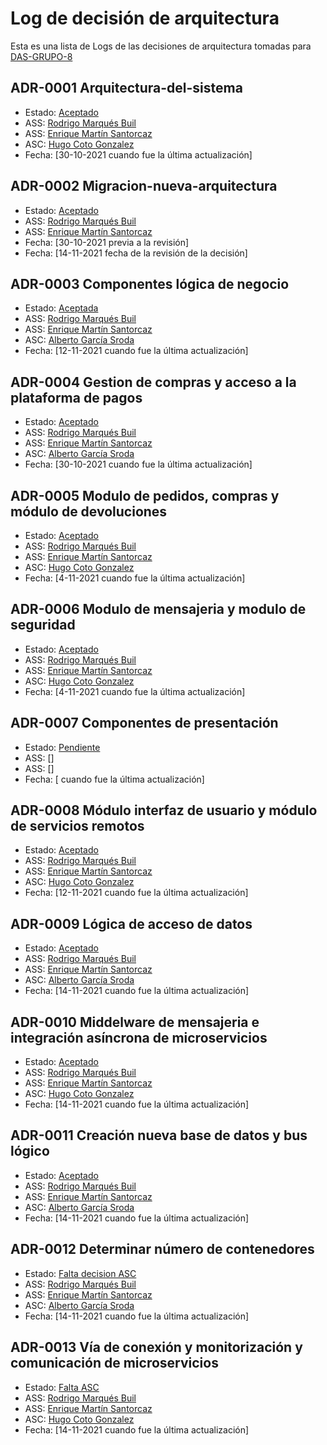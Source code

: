 # Log de decisión de arquitectura

Esta es una lista de Logs de las decisiones de arquitectura tomadas para [DAS-GRUPO-8](https://github.com/kikmar/DAS-GRUPO-8)


## ADR-0001 Arquitectura-del-sistema
* Estado: [Aceptado](decisiones/0001-Aquitectura-del-sistema.md)
* ASS: [Rodrigo Marqués Buil](https://github.com/Larrivey)
* ASS: [Enrique Martín Santorcaz](https://github.com/kikmar)
* ASC: [Hugo Coto Gonzalez](https://github.com/hugocg6)
* Fecha: [30-10-2021 cuando fue la última actualización]

## ADR-0002 Migracion-nueva-arquitectura
* Estado: [Aceptado](decisiones/0002-Migracion-nueva-arquitectura.md)
* ASS: [Rodrigo Marqués Buil](https://github.com/Larrivey)
* ASS: [Enrique Martín Santorcaz](https://github.com/kikmar)
* Fecha: [30-10-2021 previa a la revisión]
* Fecha: [14-11-2021 fecha de la revisión de la decisión]

## ADR-0003 Componentes lógica de negocio
* Estado: [Aceptada](decisiones/0003-Componentes-logica-de-negocio.md)
* ASS: [Rodrigo Marqués Buil](https://github.com/Larrivey)
* ASS: [Enrique Martín Santorcaz](https://github.com/kikmar)
* ASC: [Alberto García Sroda](https://github.com/XalbertoXX)
* Fecha: [12-11-2021 cuando fue la última actualización]

## ADR-0004 Gestion de compras y acceso a la plataforma de pagos
* Estado: [Aceptado](decisiones/0004-Gestion-de-compras-y-acceso-a-plataforma-de-pagos.md)
* ASS: [Rodrigo Marqués Buil](https://github.com/Larrivey)
* ASS: [Enrique Martín Santorcaz](https://github.com/kikmar)
* ASC: [Alberto García Sroda](https://github.com/XalbertoXX)
* Fecha: [30-10-2021 cuando fue la última actualización]

## ADR-0005 Modulo de pedidos, compras y módulo de devoluciones
* Estado: [Aceptado](decisiones/0005-Pedidos-compras-devoluciones.md)
* ASS: [Rodrigo Marqués Buil](https://github.com/Larrivey)
* ASS: [Enrique Martín Santorcaz](https://github.com/kikmar)
* ASC: [Hugo Coto Gonzalez](https://github.com/hugocg6)
* Fecha: [4-11-2021 cuando fue la última actualización]

## ADR-0006 Modulo de mensajeria y modulo de seguridad

* Estado: [Aceptado](decisiones/0006-Mensajeria-seguridad.md)
* ASS: [Rodrigo Marqués Buil](https://github.com/Larrivey)
* ASS: [Enrique Martín Santorcaz](https://github.com/kikmar)
* ASC: [Hugo Coto Gonzalez](https://github.com/hugocg6)
* Fecha: [4-11-2021 cuando fue la última actualización]

## ADR-0007 Componentes de presentación

* Estado: [Pendiente](decisiones/0007-Componentes-de-presentacion.md)
* ASS: []
* ASS: []
* Fecha: [ cuando fue la última actualización]

## ADR-0008 Módulo interfaz de usuario y módulo de servicios remotos

* Estado: [Aceptado](decisiones/0008-Interfaz-de-usuario-servicios-remotos.md)
* ASS: [Rodrigo Marqués Buil](https://github.com/Larrivey)
* ASS: [Enrique Martín Santorcaz](https://github.com/kikmar)
* ASC: [Hugo Coto Gonzalez](https://github.com/hugocg6)
* Fecha: [12-11-2021 cuando fue la última actualización]

## ADR-0009 Lógica de acceso de datos

* Estado: [Aceptado](decisiones/0009-Logica-de-acceso-de-datos.md)
* ASS: [Rodrigo Marqués Buil](https://github.com/Larrivey)
* ASS: [Enrique Martín Santorcaz](https://github.com/kikmar)
* ASC: [Alberto García Sroda](https://github.com/XalbertoXX)
* Fecha: [14-11-2021 cuando fue la última actualización]

## ADR-0010 Middelware de mensajeria e integración asíncrona de microservicios

* Estado: [Aceptado](decisiones/0010-Middleware-mensajeria-integracion-asincrona.md)
* ASS: [Rodrigo Marqués Buil](https://github.com/Larrivey)
* ASS: [Enrique Martín Santorcaz](https://github.com/kikmar)
* ASC: [Hugo Coto Gonzalez](https://github.com/hugocg6)
* Fecha: [14-11-2021 cuando fue la última actualización]

## ADR-0011 Creación nueva base de datos y bus lógico

* Estado: [Aceptado](decisiones/0011-Nueva-base-de-datos-bus-logico.md)
* ASS: [Rodrigo Marqués Buil](https://github.com/Larrivey)
* ASS: [Enrique Martín Santorcaz](https://github.com/kikmar)
* ASC: [Alberto García Sroda](https://github.com/XalbertoXX)
* Fecha: [14-11-2021 cuando fue la última actualización]

## ADR-0012 Determinar número de contenedores

* Estado: [Falta decision ASC](decisiones/0012-Numero-de-contenedores.md)
* ASS: [Rodrigo Marqués Buil](https://github.com/Larrivey)
* ASS: [Enrique Martín Santorcaz](https://github.com/kikmar)
* ASC: [Alberto García Sroda](https://github.com/XalbertoXX)
* Fecha: [14-11-2021 cuando fue la última actualización]



## ADR-0013 Vía de conexión y monitorización y comunicación de microservicios

* Estado: [Falta ASC](decisiones/0013-Via-conexion-monitorizacion-comunicacion.md)
* ASS: [Rodrigo Marqués Buil](https://github.com/Larrivey)
* ASS: [Enrique Martín Santorcaz](https://github.com/kikmar)
* ASC: [Hugo Coto Gonzalez](https://github.com/hugocg6)
* Fecha: [14-11-2021 cuando fue la última actualización]

